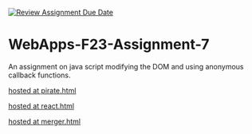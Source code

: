 [![Review Assignment Due Date](https://classroom.github.com/assets/deadline-readme-button-24ddc0f5d75046c5622901739e7c5dd533143b0c8e959d652212380cedb1ea36.svg)](https://classroom.github.com/a/Kv-XePEp)
# WebApps-F23-Assignment-7
An assignment on java script modifying the DOM and using anonymous callback functions.

[hosted at pirate.html][def]

[def]:https://44-563-webapps-f23.github.io/44563-webapps-f23-assignment7-yeswanthkanakala07/pirate.html

[hosted at react.html][def2]

[def2]:https://44-563-webapps-f23.github.io/44563-webapps-f23-assignment7-yeswanthkanakala07/react.html

[hosted at merger.html][def3]

[def3]:https://44-563-webapps-f23.github.io/44563-webapps-f23-assignment7-yeswanthkanakala07/merger.html

